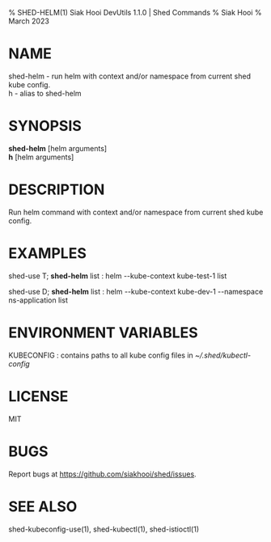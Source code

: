 % SHED-HELM(1) Siak Hooi DevUtils 1.1.0 | Shed Commands
% Siak Hooi
% March 2023

# NAME
shed-helm - run helm with context and/or namespace from current shed kube config.\
h - alias to shed-helm

# SYNOPSIS
**shed-helm** [helm arguments]\
**h**  [helm arguments]

# DESCRIPTION
Run helm command with context and/or namespace from current shed kube config.

# EXAMPLES
shed-use T; **shed-helm** list
: helm --kube-context kube-test-1  list

shed-use D; **shed-helm** list
: helm --kube-context kube-dev-1 --namespace ns-application list

# ENVIRONMENT VARIABLES
KUBECONFIG
: contains paths to all kube config files in *~/.shed/kubectl-config*

# LICENSE
MIT

# BUGS
Report bugs at https://github.com/siakhooi/shed/issues.

# SEE ALSO
shed-kubeconfig-use(1), shed-kubectl(1), shed-istioctl(1)